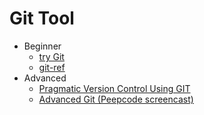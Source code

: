 Git Tool
========

* Beginner
  * [try Git](http://try.github.com/)
  * [git-ref](http://gitref.org/)
* Advanced
  * [Pragmatic Version Control Using GIT](http://pragprog.com/book/tsgit/pragmatic-version-control-using-git)
  * [Advanced Git (Peepcode screencast)](http://pluralsight.com/training/courses/TableOfContents/advanced-git)
